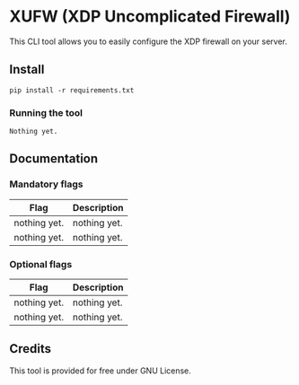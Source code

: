 # XUFW (XDP Uncomplicated Firewall)
This CLI tool allows you to easily configure the XDP firewall on your server.
## Install
```
pip install -r requirements.txt
```
### Running the tool
```commandline
Nothing yet.
```
## Documentation
### Mandatory flags
| Flag         | Description                          |
|--------------|--------------------------------------|
| nothing yet. | nothing yet.                         |
| nothing yet. | nothing yet.   |
### Optional flags
| Flag         | Description                          |
|--------------|--------------------------------------|
| nothing yet. | nothing yet.                         |
| nothing yet. | nothing yet.   |                                     |
## Credits

This tool is provided for free under GNU License.


